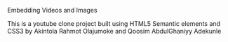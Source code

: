 Embedding Videos and Images

This is a youtube clone project built using 
HTML5 Semantic elements and CSS3 by Akintola Rahmot Olajumoke
and Qoosim AbdulGhaniyy Adekunle
